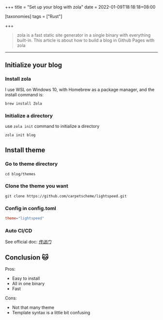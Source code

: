 +++
title = "Set up your blog with zola"
date = 2022-01-09T18:18:18+08:00

[taxonomies]
tags = ["Rust"]

+++

> zola is a fast static site generator in a single binary with everything built-in. This article is about how to build a blog in Github Pages with zola

---

## Initialize your blog
### Install zola  
I use WSL on Windows 10, with Homebrew as a package manager, and the install command is: 

```
brew install Zola
```

### Initialize a directory

use `zola init` command to initialize a directory

```bash
zola init blog
```

## Install theme
### Go to theme directory

```
cd blog/themes
```

### Clone the theme you want
```
git clone https://github.com/carpetscheme/lightspeed.git
```

### Config in config.toml

```toml
theme="lightspeed"
```

### Auto CI/CD

See official doc: *[传送门](https://www.getzola.org/documentation/deployment/github-pages/)*

## Conclusion 🐱
Pros:
- Easy to install
- All in one binary
- Fast

Cons:
- Not that many theme 
- Template syntax is a little bit confusing

